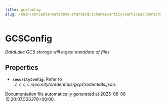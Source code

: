 ```yaml
---
title: gcsConfig
slug: /main-concepts/metadata-standard/schemas/entity/services/connections/database/datalake/gcsconfig
---
```


# GCSConfig

*DataLake GCS storage will ingest metadata of files*

## Properties

- **`securityConfig`**: Refer to *../../../../../security/credentials/gcpCredentials.json*.


Documentation file automatically generated at 2025-08-08 15:20:07.536378+00:00.
